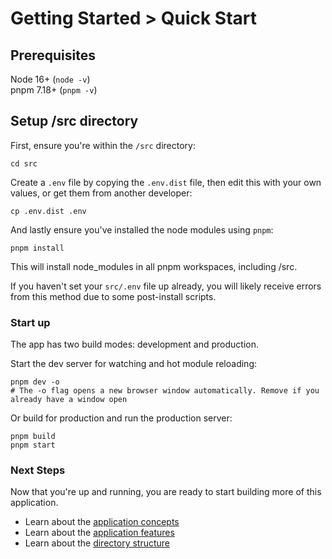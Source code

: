 # Getting Started > Quick Start

## Prerequisites

Node 16+ (`node -v`)  
pnpm 7.18+ (`pnpm -v`)

## Setup /src directory

First, ensure you're within the `/src` directory:

```
cd src
```

Create a `.env` file by copying the `.env.dist` file, then edit this with your own values, or get them from another developer:

```
cp .env.dist .env
```

And lastly ensure you've installed the node modules using `pnpm`:

```
pnpm install
```

This will install node_modules in all pnpm workspaces, including /src.

If you haven't set your `src/.env` file up already, you will likely receive errors from this method due to some post-install scripts.

### Start up

The app has two build modes: development and production.

Start the dev server for watching and hot module reloading:

```
pnpm dev -o 
# The -o flag opens a new browser window automatically. Remove if you already have a window open
```

Or build for production and run the production server:

```
pnpm build
pnpm start
```

### Next Steps

Now that you're up and running, you are ready to start building more of this application.

- Learn about the [application concepts](../1.%20Guide/1.%20Concepts/0.%20Overview.md)
- Learn about the [application features](../1.%20Guide/2.%20Features/0.%20Overview.md)
- Learn about the [directory structure](../1.%20Guide/3.%20Directory%20Structure/0.%20Overview.md)
